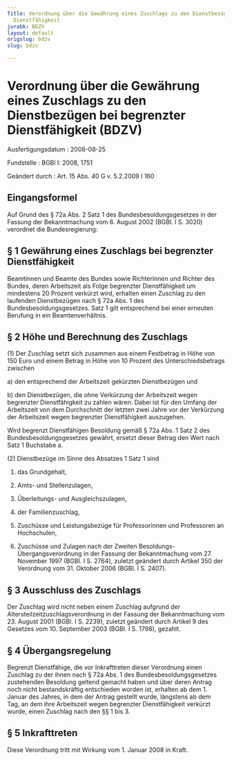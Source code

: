 ```yaml
---
Title: Verordnung über die Gewährung eines Zuschlags zu den Dienstbezügen bei begrenzter
  Dienstfähigkeit
jurabk: BDZV
layout: default
origslug: bdzv
slug: bdzv

---
```


# Verordnung über die Gewährung eines Zuschlags zu den Dienstbezügen bei begrenzter Dienstfähigkeit (BDZV)

Ausfertigungsdatum
:   2008-08-25

Fundstelle
:   BGBl I: 2008, 1751

Geändert durch
:   Art. 15 Abs. 40 G v. 5.2.2009 I 160


## Eingangsformel

Auf Grund des § 72a Abs. 2 Satz 1 des Bundesbesoldungsgesetzes in der
Fassung der Bekanntmachung vom 6. August 2002 (BGBl. I S. 3020)
verordnet die Bundesregierung:


## § 1 Gewährung eines Zuschlags bei begrenzter Dienstfähigkeit

Beamtinnen und Beamte des Bundes sowie Richterinnen und Richter des
Bundes, deren Arbeitszeit als Folge begrenzter Dienstfähigkeit um
mindestens 20 Prozent verkürzt wird, erhalten einen Zuschlag zu den
laufenden Dienstbezügen nach § 72a Abs. 1 des
Bundesbesoldungsgesetzes. Satz 1 gilt entsprechend bei einer erneuten
Berufung in ein Beamtenverhältnis.


## § 2 Höhe und Berechnung des Zuschlags

(1) Der Zuschlag setzt sich zusammen aus einem Festbetrag in Höhe von
150 Euro und einem Betrag in Höhe von 10 Prozent des
Unterschiedsbetrags zwischen

a)  den entsprechend der Arbeitszeit gekürzten Dienstbezügen und


b)  den Dienstbezügen, die ohne Verkürzung der Arbeitszeit wegen
    begrenzter Dienstfähigkeit zu zahlen wären. Dabei ist für den Umfang
    der Arbeitszeit von dem Durchschnitt der letzten zwei Jahre vor der
    Verkürzung der Arbeitszeit wegen begrenzter Dienstfähigkeit
    auszugehen.



Wird begrenzt Dienstfähigen Besoldung gemäß § 72a Abs. 1 Satz 2 des
Bundesbesoldungsgesetzes gewährt, ersetzt dieser Betrag den Wert nach
Satz 1 Buchstabe a.

(2) Dienstbezüge im Sinne des Absatzes 1 Satz 1 sind

1.  das Grundgehalt,


2.  Amts- und Stellenzulagen,


3.  Überleitungs- und Ausgleichszulagen,


4.  der Familienzuschlag,


5.  Zuschüsse und Leistungsbezüge für Professorinnen und Professoren an
    Hochschulen,


6.  Zuschüsse und Zulagen nach der Zweiten Besoldungs-Übergangsverordnung
    in der Fassung der Bekanntmachung vom 27. November 1997 (BGBl. I S.
    2764), zuletzt geändert durch Artikel 350 der Verordnung vom 31.
    Oktober 2006 (BGBl. I S. 2407).





## § 3 Ausschluss des Zuschlags

Der Zuschlag wird nicht neben einem Zuschlag aufgrund der
Altersteilzeitzuschlagsverordnung in der Fassung der Bekanntmachung
vom 23. August 2001 (BGBl. I S. 2239), zuletzt geändert durch Artikel
9 des Gesetzes vom 10. September 2003 (BGBl. I S. 1798), gezahlt.


## § 4 Übergangsregelung

Begrenzt Dienstfähige, die vor Inkrafttreten dieser Verordnung einen
Zuschlag zu der ihnen nach § 72a Abs. 1 des Bundesbesoldungsgesetzes
zustehenden Besoldung geltend gemacht haben und über deren Antrag noch
nicht bestandskräftig entschieden worden ist, erhalten ab dem 1.
Januar des Jahres, in dem der Antrag gestellt wurde, längstens ab dem
Tag, an dem ihre Arbeitszeit wegen begrenzter Dienstfähigkeit verkürzt
wurde, einen Zuschlag nach den §§ 1 bis 3.


## § 5 Inkrafttreten

Diese Verordnung tritt mit Wirkung vom 1. Januar 2008 in Kraft.

